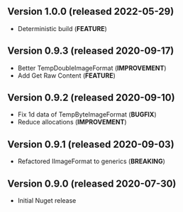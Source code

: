 ## Version 1.0.0 (released 2022-05-29)
- Deterministic build (**FEATURE**)

## Version 0.9.3 (released 2020-09-17)
- Better TempDoubleImageFormat (**IMPROVEMENT**)
- Add Get Raw Content (**FEATURE**)

## Version 0.9.2 (released 2020-09-10)
- Fix 1d data of TempByteImageFormat (**BUGFIX**)
- Reduce allocations (**IMPROVEMENT**)

## Version 0.9.1 (released 2020-09-03)
- Refactored IImageFormat to generics (**BREAKING**)

## Version 0.9.0 (released 2020-07-30)
- Initial Nuget release